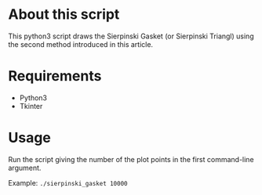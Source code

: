 # About this script

This python3 script draws the Sierpinski Gasket (or Sierpinski Triangl) using the second method introduced in this article.

# Requirements
* Python3
* Tkinter

# Usage
Run the script giving the number of the plot points in the first command-line argument.

Example: `./sierpinski_gasket 10000`
